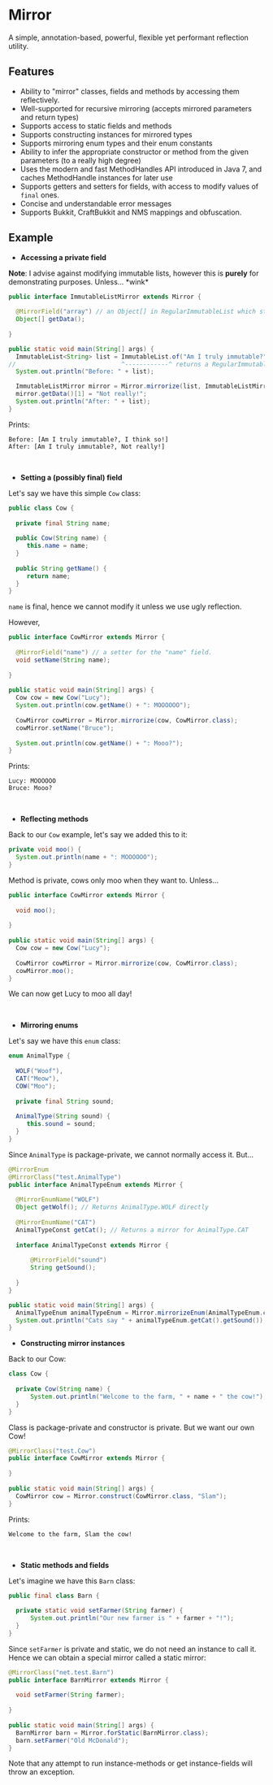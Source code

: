 # Mirror
A simple, annotation-based, powerful, flexible yet performant reflection utility.

## Features
 - Ability to "mirror" classes, fields and methods by accessing them reflectively.
 - Well-supported for recursive mirroring (accepts mirrored parameters and return types)
 - Supports access to static fields and methods
 - Supports constructing instances for mirrored types
 - Supports mirroring enum types and their enum constants
 - Ability to infer the appropriate constructor or method from the given parameters (to a really high degree)
 - Uses the modern and fast MethodHandles API introduced in Java 7, and caches MethodHandle instances for later use
 - Supports getters and setters for fields, with access to modify values of `final` ones.
 - Concise and understandable error messages
 - Supports Bukkit, CraftBukkit and NMS mappings and obfuscation.

## Example
- **Accessing a private field**

**Note**: I advise against modifying immutable lists, however this is **purely** for demonstrating purposes. Unless... \*wink*

```java
public interface ImmutableListMirror extends Mirror {  
  
  @MirrorField("array") // an Object[] in RegularImmutableList which stores the data  
  Object[] getData();  
  
}

public static void main(String[] args) {  
  ImmutableList<String> list = ImmutableList.of("Am I truly immutable?", "I think so!");  
//                             ^------------^ returns a RegularImmutableList.  
  System.out.println("Before: " + list);  

  ImmutableListMirror mirror = Mirror.mirrorize(list, ImmutableListMirror.class);  
  mirror.getData()[1] = "Not really!";  
  System.out.println("After: " + list);  
}  
```

Prints:
```
Before: [Am I truly immutable?, I think so!]
After: [Am I truly immutable?, Not really!]
```
<br>

- **Setting a (possibly final) field**

Let's say we have this simple `Cow` class:
```java
public class Cow {  
  
  private final String name;  
  
  public Cow(String name) {  
     this.name = name;  
  }  
  
  public String getName() {  
     return name;  
  }  
}
```
`name` is final, hence we cannot modify it unless we use ugly reflection.

However,
```java
public interface CowMirror extends Mirror {  
  
  @MirrorField("name") // a setter for the "name" field.
  void setName(String name);  
  
}  
  
public static void main(String[] args) {  
  Cow cow = new Cow("Lucy");  
  System.out.println(cow.getName() + ": MOOOOOO");  
  
  CowMirror cowMirror = Mirror.mirrorize(cow, CowMirror.class);  
  cowMirror.setName("Bruce");  
  
  System.out.println(cow.getName() + ": Mooo?");  
}
```

Prints: 
```
Lucy: MOOOOOO
Bruce: Mooo?
```
<br>

* **Reflecting methods**

Back to our `Cow` example, let's say we added this to it:
```java
private void moo() {  
  System.out.println(name + ": MOOOOOO");  
}
```
Method is private, cows only moo when they want to. Unless...
```java
public interface CowMirror extends Mirror {  
  
  void moo();  
  
}  
  
public static void main(String[] args) {  
  Cow cow = new Cow("Lucy");  
  
  CowMirror cowMirror = Mirror.mirrorize(cow, CowMirror.class);  
  cowMirror.moo();  
}
```
We can now get Lucy to moo all day!

<br>

- **Mirroring enums**

Let's say we have this `enum` class:
```java
enum AnimalType {  
  
  WOLF("Woof"),  
  CAT("Meow"),  
  COW("Moo");  
  
  private final String sound;  
  
  AnimalType(String sound) {  
     this.sound = sound;  
  }  
}
```
Since `AnimalType` is package-private, we cannot normally access it. But...
```java
@MirrorEnum  
@MirrorClass("test.AnimalType")  
public interface AnimalTypeEnum extends Mirror {  
  
  @MirrorEnumName("WOLF")  
  Object getWolf(); // Returns AnimalType.WOLF directly  
  
  @MirrorEnumName("CAT")  
  AnimalTypeConst getCat(); // Returns a mirror for AnimalType.CAT  
  
  interface AnimalTypeConst extends Mirror {  
  
	  @MirrorField("sound")  
	  String getSound();  
	  
  }  
}

public static void main(String[] args) {  
  AnimalTypeEnum animalTypeEnum = Mirror.mirrorizeEnum(AnimalTypeEnum.class);  
  System.out.println("Cats say " + animalTypeEnum.getCat().getSound());  
}
```

- **Constructing mirror instances**

Back to our Cow:
```java
class Cow {  
  
  private Cow(String name) {  
	  System.out.println("Welcome to the farm, " + name + " the cow!");  
  }  
}
```
Class is package-private and constructor is private. But we want our own Cow!
```java
@MirrorClass("test.Cow")  
public interface CowMirror extends Mirror {  
  
}  
  
public static void main(String[] args) {  
  CowMirror cow = Mirror.construct(CowMirror.class, "Slam");  
}
```

Prints: 
```
Welcome to the farm, Slam the cow!
```
<br>

- **Static methods and fields**

Let's imagine we have this `Barn` class:
```java
public final class Barn {  
  
  private static void setFarmer(String farmer) {  
	  System.out.println("Our new farmer is " + farmer + "!");  
  }    
}
``` 

Since `setFarmer` is private and static, we do not need an instance to call it. Hence we can obtain a special mirror called a static mirror:

```java
@MirrorClass("net.test.Barn")  
public interface BarnMirror extends Mirror {  
  
  void setFarmer(String farmer);  
  
}  
  
public static void main(String[] args) {  
  BarnMirror barn = Mirror.forStatic(BarnMirror.class);  
  barn.setFarmer("Old McDonald");  
}
```
Note that any attempt to run instance-methods or get instance-fields will throw an exception.
